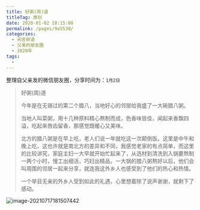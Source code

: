 ```yaml
---
title: 好粥(周)道
titleTag: 原创
date: 2020-01-02 18:15:08
permalink: /pages/9a5530/
categories:
  - 闲言碎语
  - 父亲的朋友圈
  - 2020年
tags:
  - 
---
```

整理自父亲发的微信朋友圈，分享时间为：`1月2日`

> 好粥(周)道
>
> 今年是在无锡过的第二个腊八，当地好心的邻居给我盛了一大碗腊八粥。
> 
> 当地人叫菜粥，用十几种原料精心熬制而成，色香味皆佳，闻起来香飘四溢，吃起来唇齿留香，那感觉既暖心又美味。
> 
> 北方的腊八粥是在早上吃，老人们说一年就吃这一次颠倒饭。这里是中午和晚上吃，这也许就是南北方的差异和不同，我感觉老家的有点简单，而这里的比较讲究，家庭主妇一大早就开始忙起来了，从选材到清洗到入锅要熬制一两个小时，慢工出细活，巧妇出精品，一大锅的腊八粥熬好以后，他们会叫周围的邻居一起来分享，就连我这外乡人也感受到了他们的热心和热情。
> 
> 一个举目无亲的外乡人受到如此的礼遇，心里想着除了说声谢谢，就剩下了感动。

![image-20210717181507442](http://t.eryajf.net/imgs/2021/09/c91778d672a20146.jpg)